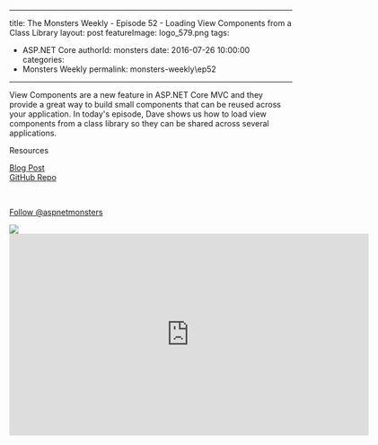 
---
title: The Monsters Weekly - Episode 52 -  Loading View Components from a Class Library
layout: post
featureImage: logo_579.png
tags: 
  - ASP.NET Core
authorId: monsters
date: 2016-07-26 10:00:00
categories:
  - Monsters Weekly
permalink: monsters-weekly\ep52
---

<p>View Components are a new feature in ASP.NET Core MVC and they provide a great way to build small components that can be reused across your application. In today's episode, Dave shows us how to&nbsp;load view components from a class library so they can be shared across several applications.</p><p>Resources</p><p><a href="http://aspnetmonsters.com/2016/07/2016-07-16-loading-view-components-from-a-class-library-in-asp-net-core/">Blog Post</a><br><a href="https://github.com/AspNetMonsters/ExternalViewComponents">GitHub Repo</a></p><p>&nbsp;</p><p><a class="twitter-follow-button" href="https://twitter.com/aspnetmonsters">Follow @aspnetmonsters</a></p> <img src="http://m.webtrends.com/dcs1wotjh10000w0irc493s0e_6x1g/njs.gif?dcssip=channel9.msdn.com&dcsuri=https://s.ch9.ms/Series/aspnetmonsters/feed&WT.dl=0&WT.entryid=Entry:RSSView:bbbf41270f8642409e94a64f00e716cd">

<!--more-->
<iframe src='https://channel9.msdn.com/Series/aspnetmonsters/ASPNET-Monsters-Episode-52-Loading-View-Components-from-a-Class-Library/player' width='640' height='360' allowFullScreen frameBorder='0'></iframe>
